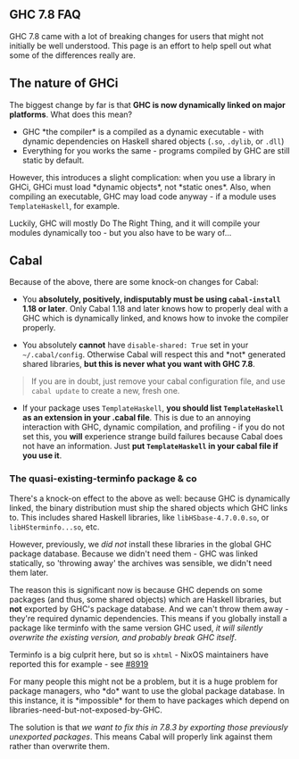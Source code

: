 ## GHC 7.8 FAQ



GHC 7.8 came with a lot of breaking changes for users that might not initially be well understood. This page is an effort to help spell out what some of the differences really are.


## The nature of GHCi



The biggest change by far is that **GHC is now dynamically linked on major platforms**. What does this mean?


- GHC \*the compiler\* is a compiled as a dynamic executable - with dynamic dependencies on Haskell shared objects (`.so`, `.dylib`, or `.dll`)
- Everything for you works the same - programs compiled by GHC are still static by default.


However, this introduces a slight complication: when you use a library in GHCi, GHCi must load \*dynamic objects\*, not \*static ones\*. Also, when compiling an executable, GHC may load code anyway - if a module uses `TemplateHaskell`, for example.



Luckily, GHC will mostly Do The Right Thing, and it will compile your modules dynamically too - but you also have to be wary of...


## Cabal



Because of the above, there are some knock-on changes for Cabal:


- You **absolutely, positively, indisputably must be using `cabal-install` 1.18 or later**. Only Cabal 1.18 and later knows how to properly deal with a GHC which is dynamically linked, and knows how to invoke the compiler properly.

- You absolutely **cannot** have `disable-shared: True` set in your `~/.cabal/config`. Otherwise Cabal will respect this and \*not\* generated shared libraries, **but this is never what you want with GHC 7.8**.

>
>
> If you are in doubt, just remove your cabal configuration file, and use `cabal update` to create a new, fresh one.
>
>

- If your package uses `TemplateHaskell`, **you should list `TemplateHaskell` as an extension in your .cabal file**.  This is due to an annoying interaction with GHC, dynamic compilation, and profiling - if you do not set this, you **will** experience strange build failures because Cabal does not have an information. Just **put `TemplateHaskell` in your cabal file if you use it**.

### The quasi-existing-terminfo package & co



There's a knock-on effect to the above as well: because GHC is dynamically linked, the binary distribution must ship the shared objects which GHC links to. This includes shared Haskell libraries, like `libHSbase-4.7.0.0.so`, or `libHSterminfo...so`, etc.



However, previously, we *did not* install these libraries in the global GHC package database. Because we didn't need them - GHC was linked statically, so 'throwing away' the archives was sensible, we didn't need them later.



The reason this is significant now is because GHC depends on some packages (and thus, some shared objects) which are Haskell libraries, but **not** exported by GHC's package database. And we can't throw them away - they're required dynamic dependencies. This means if you globally install a package like terminfo with the same version GHC used, *it will silently overwrite the existing version, and probably break GHC itself*.



Terminfo is a big culprit here, but so is `xhtml` - NixOS maintainers have reported this for example - see [\#8919](https://gitlab.staging.haskell.org/ghc/ghc/issues/8919)



For many people this might not be a problem, but it is a huge problem for package managers, who \*do\* want to use the global package database. In this instance, it is \*impossible\* for them to have packages which depend on libraries-need-but-not-exposed-by-GHC.



The solution is that *we want to fix this in 7.8.3 by exporting those previously unexported packages*. This means Cabal will properly link against them rather than overwrite them.


